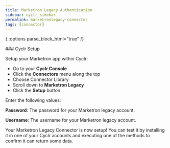 ```yaml
---
title: Marketron Legacy Authentication
sidebar: cyclr_sidebar
permalink: marketronlegacy-connector
tags: [connector]
---
```

{::options parse_block_html="true" /}
<section class="card">
### Cyclr Setup

Setup your Marketron app within Cyclr:

*   Go to your **Cyclr Console**
*   Click the **Connectors** menu along the top
*   Choose Connector Library
*   Scroll down to **Marketron Legacy**
*   Click the **Setup** button

Enter the following values:

**Password**:  The password for your Marketron legacy account.

**Username**:  The username for your Marketron legacy account.


Your Marketron Legacy Connector is now setup! You can test it by installing it in one of your Cyclr accounts and executing one of the methods to confirm it can return some data.

</section>
